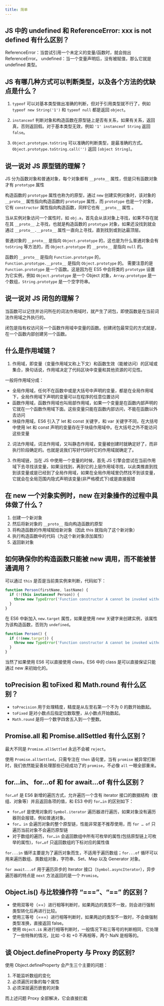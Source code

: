 ```yaml
---
title: 简单
---
```


## JS 中的 undefined 和 ReferenceError: xxx is not defined 有什么区别？

<Answer>

ReferenceError：当尝试引用一个未定义的变量/函数时，就会抛出 ReferenceError。
undefined：当一个变量声明后，没有被赋值，那么它就是 undefined 类型。

</Answer>

## JS 有哪几种方式可以判断类型，以及各个方法的优缺点是什么？

<Answer>

1. `typeof` 可以对基本类型做出准确的判断，但对于引用类型就不行了，例如 `typeof new String('1')` 和 `typeof null` 都是返回 `object`。

2. `instanceof` 判断对象和构造函数在原型链上是否有关系，如果有关系，返回真，否则返回假。对于基本类型无效，例如 `'1' instanceof String` 返回 `false`。

3. `Object.prototype.toString` 可以准确的判断类型，是最准确的方式。`Object.prototype.toString.call('')` 返回 `[object String]`。

</Answer>

## 说一说对 JS 原型链的理解？

<Answer>

JS 分为函数对象和普通对象，每个对象都有 `__proto__` 属性，但是只有函数对象才有 `prototype` 属性

构造函数的 `prototype` 属性也称为的原型，通过 `new` 创建实例对象时，该对象的  `__proto__` 属性指向构造函数的 `prototype` 属性，而 `prototype` 也是一个对象，它有 `constructor` 属性指向构造函数，同样它也有 `__proto__` 属性 。

当从实例对象访问一个属性时，如 `obj.a`，首先会从该对象上寻找，如果不存在就在其 `__proto__` 上寻找，也就是构造函数的 `prototype` 对象，如果还没找到就会通过 `__proto__.__proto__` 属性一直向上寻找，直到找到或到达最顶层。

普通对象的 `__proto__` 是指向 `Object.prototype` 的，这也是为什么普通对象会有 `toString` 等方法的，而 `Object.prototype` 的 `__proto__` 是指向 `null` 的。

函数的 `__proto__` 是指向 `Function.prototype` 的， `Function.prototype.__proto__` 是指向 `Object.prototype` 的。
需要注意的是 `Function.prototype` 是一个函数。这是因为在 ES5 中会将类的 `prototype` 设置为它实例，例如 `Object.prototype` 是一个 Object 对象，`Array.prototype` 是一个数组，`String.prototype` 是一个空字符串。

</Answer>

## 说一说对 JS 闭包的理解？

<Answer>

当函数可以记住并访问所在的词法作用域时，就产生了闭包，即使函数是在当前词法作用域之外执行的。

闭包是指有权访问另一个函数作用域中变量的函数。创建闭包最常见的方式就是，在一个函数内部创建另一个函数。

</Answer>

## 什么是作用域链？

<Answer>

1. 作用域，即变量（变量作用域又称上下文）和函数生效（能被访问）的区域或集合，换句话说，作用域决定了代码区块中变量和其他资源的可见性。

一般将作用域分成：
- 全局作用域，任何不在函数中或是大括号中声明的变量，都是在全局作用域下，全局作用域下声明的变量可以在程序的任意位置访问
- 函数作用域，函数作用域也叫局部作用域，如果一个变量是在函数内部声明的它就在一个函数作用域下面。这些变量只能在函数内部访问，不能在函数以外去访问
- 块级作用域，ES6 引入了 let 和 const 关键字，和 var 关键字不同，在大括号中使用 let 和 const 声明的变量存在于块级作用域中。在大括号之外不能访问这些变量

2. 词法作用域，词法作用域，又叫静态作用域，变量被创建时就确定好了，而非执行阶段确定的。也就是说我们写好代码时它的作用域就确定了。

3. 作用域链，当在 JS 中使用一个变量的时候，首先 JS 引擎会尝试在当前作用域下去寻找该变量，如果没找到，再到它的上层作用域寻找，以此类推直到找到该变量或是已经到了全局作用域，如果在全局作用域里仍然找不到该变量，它就会在全局范围内隐式声明该变量(非严格模式下)或是直接报错

</Answer>

## 在 new 一个对象实例时，new 在对象操作的过程中具体做了什么？

<Answer>

1. 创建一个新对象
2. 然后将新对象的 `__proto__` 指向构造函数的原型
3. 将构造函数的作用域赋给新对象（因此 this 就指向了这个新对象）
4. 执行构造函数中的代码（为这个新对象添加属性）
5. 返回新对象

</Answer>

## 如何确保你的构造函数只能被 new 调用，而不能被普通调用？

<Answer>

可以通过 `this` 是否是当前类实例来判断，代码如下：

```js
function Person(firstName, lastName) {
  if (!(this instanceof Person)) {
    throw new TypeError('Function constructor A cannot be invoked without "new"')
  }
}
```

在 ES6 中新加入 `new.target` 属性，如果是使用 new 关键字来创建实例，该属性为该构造函数，否则为 `undefined`。

```js
function Person() {
  if (!(new.target)) {
    throw new TypeError('Function constructor A cannot be invoked without "new"')
  }
}
```

当然了如果使用 ES6 可以直接使用 class，ES6 中的 class 是可以直接保证只能通过 new 来初始化的。

</Answer>

## toPrecision 和 toFixed 和 Math.round 有什么区别？

<Answer>

- `toPrecision` 用于处理精度，精度是从左至右第一个不为 0 的数开始数起。
- `toFixed` 是对小数点后指定位数取整，从小数点开始数起。
- `Math.round` 是将一个数字四舍五入到一个整数。

</Answer>

## Promise.all 和 Promise.allSettled 有什么区别？

<Answer>

最大不同是 `Promise.allSettled` 永远不会被 `reject`。

使用 `Promise.allSettled`，只需专注在 `then` 语句里，当有 `promise` 被异常打断时，我们依然能妥善处理那些已经成功了的 `promise`，不必像 `all` 一眼全部重来。

</Answer>

## for...in、 for...of 和 for await...of 有什么区别？

<Answer>

`for…of` 是 ES6 新增的遍历方式，允许遍历一个含有 iterator 接口的数据结构（数组、对象等）并且返回各项的值，和 ES3 中的 `for…in` 的区别如下：

- `for…of` 是使用对象的 `Symbol.iterator` 遍历器进行遍历，如果对象没有遍历器则会报错，例如普通对象。
- `for… in` 会遍历对象的整个原型链，性能非常差不推荐使用，而 `for … of` 只遍历当前对象不会遍历原型链
- 对于数组的遍历，`for…in` 会返回数组中所有可枚举的属性(包括原型链上可枚举的属性)，`for…of` 只返回数组的下标对应的属性值

`for...in` 循环主要是为了遍历对象而生，不适用于遍历数组；`for...of` 循环可以用来遍历数组、类数组对象，字符串、Set、Map 以及 Generator 对象。

`for await...of` 用于遍历异步的 Iterator 接口（`Symbol.asyncIterator`），异步遍历器的特点是 `next` 方法返回的是一个 `Promise`。

</Answer>

## Object.is() 与比较操作符 “===”、“==” 的区别？

<Answer>

- 使用双等号（==）进行相等判断时，如果两边的类型不一致，则会进行强制类型转化后再进行比较。
- 使用三等号（===）进行相等判断时，如果两边的类型不一致时，不会做强制类型准换，直接返回 false。
- 使用 `Object.i`s 来进行相等判断时，一般情况下和三等号的判断相同，它处理了一些特殊的情况，比如 -0 和 +0 不再相等，两个 NaN 是相等的。

</Answer>

## 谈 Object.defineProperty 与 Proxy 的区别?

<Answer>

使用 Object.defineProperty 会产生三个主要的问题：
1. 不能监听数组的变化
2. 必须遍历对象的每个属性
3. 必须深层遍历嵌套的对象

而上述问题 Proxy 全部解决，它会直接拦截

</Answer>
